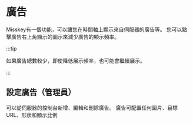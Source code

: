 # 廣告

Misskey有一個功能，可以讓您在時間軸上顯示來自伺服器的廣告等。
您可以點擊廣告右上角顯示的圖示來減少廣告的顯示頻率。

:::tip

如果廣告總數較少，即使降低展示頻率，也可能會繼續展示。

:::

## 設定廣告（管理員）

可以從伺服器的控制台新增、編輯和刪除廣告。
廣告可配置任何圖片、目標 URL、形狀和顯示比例
